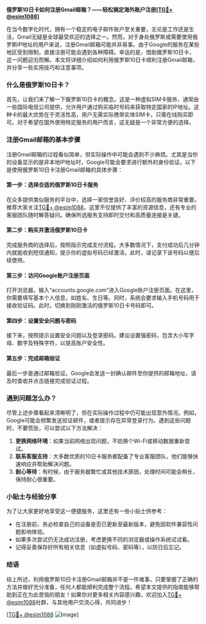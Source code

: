 **俄罗斯10日卡如何注册Gmail邮箱？——轻松搞定海外账户注册[[TG💪+ @esim1088](https://t.me/s/esim1088)]**

在当今数字化时代，拥有一个稳定的电子邮件账户至关重要，无论是工作还是生活，Gmail无疑是全球最受欢迎的选择之一。然而，对于身处俄罗斯或需要使用俄罗斯IP地址的用户来说，注册Gmail邮箱可能并非易事。由于Google的服务在某些地区受到限制，直接注册可能会遇到各种障碍。幸运的是，借助俄罗斯10日卡，这一问题迎刃而解。本文将详细介绍如何利用俄罗斯10日卡顺利注册Gmail邮箱，并分享一些实用技巧和注意事项。

### 什么是俄罗斯10日卡？

首先，让我们来了解一下俄罗斯10日卡的概念。这是一种虚拟SIM卡服务，通常由一些国际电信公司提供，允许用户通过购买临时号码来获取特定国家的IP地址。这种卡的最大优势在于灵活性高，用户无需实际携带实体SIM卡，只需在线购买即可。对于希望在国外使用特定服务的用户而言，这无疑是一个非常方便的选择。

### 注册Gmail邮箱的基本步骤

注册Gmail邮箱的过程看似简单，但实际操作中可能会遇到不少麻烦。尤其是当你的设备显示的是非本地IP地址时，Google可能会要求进行额外的身份验证。以下是使用俄罗斯10日卡注册Gmail邮箱的具体步骤：

#### 第一步：选择合适的俄罗斯10日卡服务
在众多提供类似服务的平台中，选择一家信誉良好、评价较高的服务商非常重要。推荐大家关注[TG💪+ @esim1088](https://t.me/s/esim1088)，这里不仅提供了丰富的资源信息，还有专业的客服团队随时解答疑问。确保所选服务支持即时交付和高质量连接是关键。

#### 第二步：购买并激活俄罗斯10日卡
完成服务商的选择后，按照指示完成支付流程。大多数情况下，支付成功后几分钟内就能收到短信通知，提示你的虚拟号码已经激活。此时，请记录下该号码以便后续使用。

#### 第三步：访问Google账户注册页面
打开浏览器，输入“accounts.google.com”进入Google账户注册页面。在这里，你需要填写基本个人信息，如姓名、生日等。同时，系统会要求输入手机号码用于接收验证码。此时，切换到刚刚激活的俄罗斯10日卡号码即可。

#### 第四步：设置安全问题与密码
接下来，按照提示设置安全问题以及登录密码。建议设置强密码，包含大小写字母、数字及特殊字符，以提高账户安全性。

#### 第五步：完成邮箱验证
最后一步是通过邮箱验证。Google会发送一封确认邮件至你提供的邮箱地址，请及时查收并点击链接完成验证过程。

### 遇到问题怎么办？

尽管上述步骤看起来清晰明了，但在实际操作过程中仍可能出现意外情况。例如，Google可能会频繁发送验证邮件，或者提示存在异常登录行为。遇到这些问题时，不要慌张，可以尝试以下方法解决：

1. **更换网络环境**：如果当前网络出现问题，不妨换个Wi-Fi或移动数据重新尝试。
2. **联系客服支持**：大多数优质的10日卡服务都配备了专业客服团队，他们能够快速响应并帮助解决问题。
3. **耐心等待**：有时候，由于服务器繁忙或其他技术原因，处理时间可能会稍长，保持耐心很重要。

### 小贴士与经验分享

为了让大家更好地享受这一便捷服务，这里还有一些小贴士供参考：

- 在注册前，务必检查自己的设备是否已更新至最新版本，避免因软件兼容性问题影响体验。
- 如果多次尝试仍无法成功注册，考虑更换不同的浏览器或操作系统试试看。
- 记得妥善保存好所有相关信息（如虚拟号码、密码等），以防日后忘记。

### 结语

综上所述，利用俄罗斯10日卡注册Gmail邮箱并不是一件难事，只要掌握了正确的方法并做好充分准备，任何人都能顺利完成整个流程。希望本文提供的指南能够帮助到正在为此苦恼的朋友！如果你对更多相关内容感兴趣，欢迎加入[TG💪+ @esim1088](https://t.me/s/esim1088)社群，与其他用户交流心得，共同进步！

[[TG💪+ @esim1088](https://t.me/s/esim1088) ![Image](https://i.postimg.cc/4NQfJmqS/Snipaste-2025-05-13-00-14-12.png)]